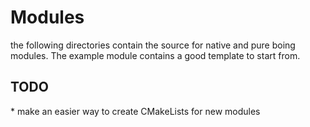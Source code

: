 # Modules
the following directories contain the source for native and pure boing modules. The example module contains a good template to start from.

## TODO
\* make an easier way to create CMakeLists for new modules